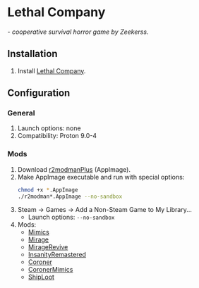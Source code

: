 # Lethal Company

*- cooperative survival horror game by Zeekerss*.

## Installation

1. Install [Lethal Company](https://store.steampowered.com/app/1966720/Lethal_Company/).

## Configuration

### General

1. Launch options: none
1. Compatibility: Proton 9.0-4

### Mods

1. Download [r2modmanPlus](https://github.com/ebkr/r2modmanPlus/releases/) (AppImage).
1. Make AppImage executable and run with special options:
	```sh
	chmod +x *.AppImage
	./r2modman*.AppImage --no-sandbox
	```
1. Steam -> Games -> Add a Non-Steam Game to My Library...
	- Launch options: `--no-sandbox`
1. Mods:
	- [Mimics](https://thunderstore.io/c/lethal-company/p/x753/Mimics/)
	- [Mirage](https://thunderstore.io/c/lethal-company/p/qwbarch/Mirage/)
	- [MirageRevive](https://thunderstore.io/c/lethal-company/p/qwbarch/MirageRevive/)
	- [InsanityRemastered](https://thunderstore.io/c/lethal-company/p/BudgetAirpods/InsanityRemastered/)
	- [Coroner](https://thunderstore.io/c/lethal-company/p/EliteMasterEric/Coroner/)
	- [CoronerMimics](https://thunderstore.io/c/lethal-company/p/EliteMasterEric/CoronerMimics/)
	- [ShipLoot](https://thunderstore.io/c/lethal-company/p/tinyhoot/ShipLoot/)

